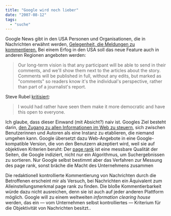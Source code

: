 ```yaml
---
title: "Google wird noch lieber"
date: "2007-08-12"
tags: 
  - "suche"
---
```


Google News gibt in den USA Personen und Organisationen, die in Nachrichten erwähnt werden, [Gelegenheit, die Meldungen zu kommentieren.](http://googlenewsblog.blogspot.com/2007/08/perspectives-about-news-from-people-in.html "Google News Blog: Perspectives about the news from people in the news") Bei einem Erfog in den USA soll das neue Feature auch in anderen Regionen angeboten werden:

> Our long-term vision is that any participant will be able to send in their comments, and we'll show them next to the articles about the story. Comments will be published in full, without any edits, but marked as "comments" so readers know it's the individual's perspective, rather than part of a journalist's report.

Steve Rubel [kritisiert](http://www.micropersuasion.com/2007/08/google-news-now.html "Micro Persuasion: Google News Now Has Feedback, Editing and More Risk"):

> I would had rather have seen them make it more democratic and have this open to everyone.

Ich glaube, dass dieser Einwand (mit Absicht?) naiv ist. Googles Ziel besteht darin, [den Zugang zu allen Informationen im Web zu steuern](http://www.google.com/corporate/ "Unternehmensbezogene Informationen zu Google: Unternehmensprofil"), sich zwischen Benutzerinnen und Autoren als eine Instanz zu etablieren, die niemand umgehen kann. Google übersetzt dazu Web-Angebote in eine Google-kompatible Version, die von den Benutzern akzeptiert wird, weil sie auf objektiven Kriterien beruht: Der [page rank](http://de.wikipedia.org/wiki/PageRank "PageRank - Wikipedia") ist eine messbare Qualität der Seiten, die Google indiziert, nicht nur ein Algorithmus, um Suchergebnissen zu sortieren. Nur Google selbst bestimmt aber das Verfahren zur Messung des page rank, sonst bräche die Macht des Unternehmens zusammen

Die redaktionell kontrollierte Kommentierung von Nachrichten durch die Betroffenen erscheint mir als Versuch, bei Nachrichten ein Äquivalent zum Alleinstellungsmerkmal page rank zu finden. Die bloße Kommentierbarkeit würde dazu nicht ausreichen, denn sie ist auch auf jeder anderen Plattform möglich. Google will zu einem weltweiten _information clearing house_ werden, das ein — vom Unternehmen selbst kontrolliertes — Kriterium für die Objektivität von Nachrichten besitzt..
